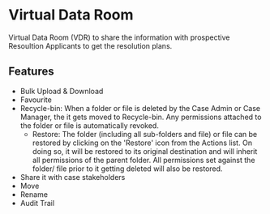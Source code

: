 # Virtual Data Room

Virtual Data Room (VDR) to share the information with prospective Resoultion Applicants to get the resolution plans.

## Features

* Bulk Upload & Download
* Favourite
* Recycle-bin: When a folder or file is deleted by the Case Admin or Case Manager, the it gets moved to Recycle-bin. Any permissions attached to the folder or file is automatically revoked.
  * Restore: The folder (including all sub-folders and file) or file can be restored by clicking on the 'Restore' icon from the Actions list. On doing so, it will be restored to its original destination and will inherit all permissions of the parent folder. All permissions set against the folder/ file prior to it getting deleted will also be restored.
* Share it with case stakeholders
* Move
* Rename
* Audit Trail
